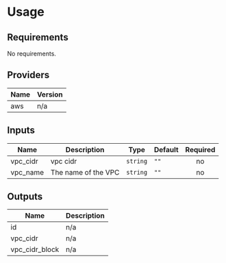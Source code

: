 # Usage
<!--- BEGIN_TF_DOCS --->

## Requirements

No requirements.

## Providers

| Name | Version |
|------|---------|
| aws | n/a |

## Inputs

| Name | Description | Type | Default | Required |
|------|-------------|------|---------|:--------:|
| vpc\_cidr | vpc cidr | `string` | `""` | no |
| vpc\_name | The name of the VPC | `string` | `""` | no |

## Outputs

| Name | Description |
|------|-------------|
| id | n/a |
| vpc\_cidr | n/a |
| vpc\_cidr\_block | n/a |

<!--- END_TF_DOCS --->
